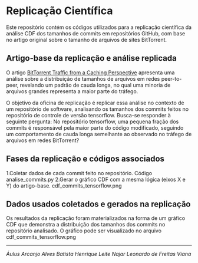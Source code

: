 # Replicação Científica
Este repositório contém os códigos utilizados para a replicação científica da análise CDF dos tamanhos de commits em repositórios GitHub, com base no artigo original sobre o tamanho de arquivos de sites BitTorrent.

## Artigo-base da replicação e análise replicada


O artigo [BitTorrent Traffic from a Caching Perspective](https://doi.org/10.1007/s13173-013-0112-z) apresenta uma análise sobre a distribuição de tamanhos de arquivos em redes peer-to-peer, revelando um padrão de cauda longa, no qual uma minoria de arquivos grandes representa a maior parte do tráfego.

O objetivo da oficina de replicação é replicar essa análise no contexto de um repositório de software, analisando os tamanhos dos commits feitos no repositório de controle de versão tensorflow. Busca-se responder à seguinte pergunta: No repositório tensorflow, uma pequena fração dos commits é responsável pela maior parte do código modificado, seguindo um comportamento de cauda longa semelhante ao observado no tráfego de arquivos em redes BitTorrent?

## Fases da replicação e códigos associados
1.Coletar dados de cada commit feito no repositório. Código analise_commits.py
2.Gerar o gráfico CDF com a mesma lógica (eixos X e Y) do artigo-base. cdf_commits_tensorflow.png

## Dados usados coletados e gerados na replicação
Os resultados da replicação foram materializados na forma de um gráfico CDF que demonstra a distribuição dos tamanhos dos commits no repositório analisado. O gráfico pode ser visualizado no arquivo cdf_commits_tensorflow.png

---
_Áulus Arcanjo Alves Batista_
_Henrique Leite Najar_
_Leonardo de Freitas Viana_
